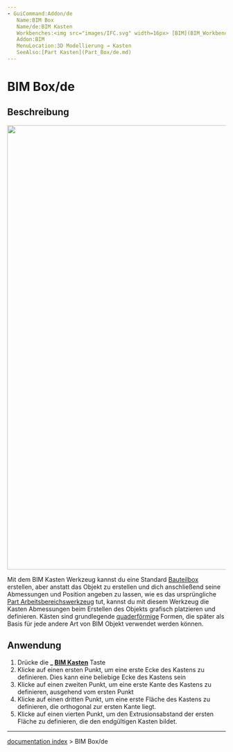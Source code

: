 ```yaml
---
- GuiCommand:Addon/de
   Name:BIM Box
   Name/de:BIM Kasten
   Workbenches:<img src="images/IFC.svg" width=16px> [BIM](BIM_Workbench/de.md)
   Addon:BIM
   MenuLocation:3D Modellierung → Kasten
   SeeAlso:[Part Kasten](Part_Box/de.md)
---
```


# BIM Box/de

## Beschreibung

<img alt="" src=images/BIM_box_screenshot.png  style="width:1024px;">

Mit dem BIM Kasten Werkzeug kannst du eine Standard [Bauteilbox](Part_Box/de.md) erstellen, aber anstatt das Objekt zu erstellen und dich anschließend seine Abmessungen und Position angeben zu lassen, wie es das ursprüngliche [Part Arbeitsbereichswerkzeug](Part_Workbench/de.md) tut, kannst du mit diesem Werkzeug die Kasten Abmessungen beim Erstellen des Objekts grafisch platzieren und definieren. Kästen sind grundlegende [quaderförmige](https://en.wikipedia.org/wiki/Cuboid) Formen, die später als Basis für jede andere Art von BIM Objekt verwendet werden können.

## Anwendung

1.  Drücke die **_ [BIM Kasten](BIM_Box/de.md)** Taste
2.  Klicke auf einen ersten Punkt, um eine erste Ecke des Kastens zu definieren. Dies kann eine beliebige Ecke des Kastens sein
3.  Klicke auf einen zweiten Punkt, um eine erste Kante des Kastens zu definieren, ausgehend vom ersten Punkt
4.  Klicke auf einen dritten Punkt, um eine erste Fläche des Kastens zu definieren, die orthogonal zur ersten Kante liegt.
5.  Klicke auf einen vierten Punkt, um den Extrusionsabstand der ersten Fläche zu definieren, die den endgültigen Kasten bildet.

---
[documentation index](../README.md) > BIM Box/de

